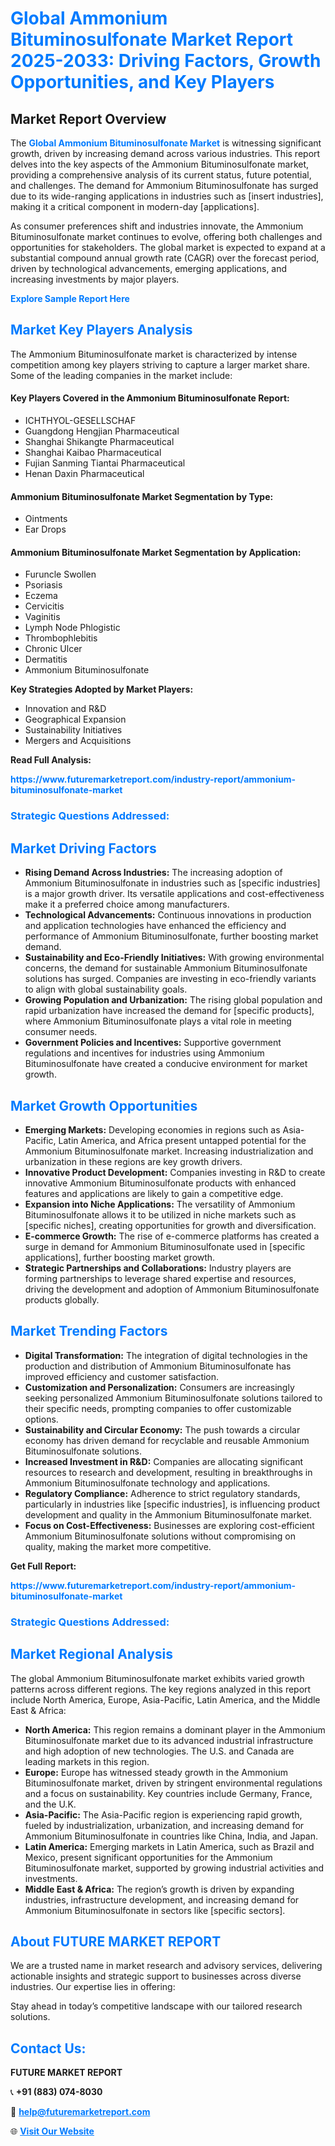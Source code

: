 <h1 style="color: #007BFF;">Global Ammonium Bituminosulfonate Market Report 2025-2033: Driving Factors, Growth Opportunities, and Key Players</h1>

<section id="overview">
<h2>Market Report Overview</h2>
<p>The <a href="https://www.futuremarketreport.com/industry-report/ammonium-bituminosulfonate-market" style="color: #007BFF; text-decoration: none;"><strong>Global Ammonium Bituminosulfonate Market</strong></a> is witnessing significant growth, driven by increasing demand across various industries. This report delves into the key aspects of the Ammonium Bituminosulfonate market, providing a comprehensive analysis of its current status, future potential, and challenges. The demand for Ammonium Bituminosulfonate has surged due to its wide-ranging applications in industries such as [insert industries], making it a critical component in modern-day [applications].</p>
<p>As consumer preferences shift and industries innovate, the Ammonium Bituminosulfonate market continues to evolve, offering both challenges and opportunities for stakeholders. The global market is expected to expand at a substantial compound annual growth rate (CAGR) over the forecast period, driven by technological advancements, emerging applications, and increasing investments by major players.</p>
</section>

<section id="overview">
<p><a href="https://www.futuremarketreport.com/request-sample/reportId=125610" style="color: #007BFF; text-decoration: none;"><strong>Explore Sample Report Here</strong></a></p>
</section>

<section id="key-players">
<h2 style="color: #007BFF;">Market Key Players Analysis</h2>
<p>The Ammonium Bituminosulfonate market is characterized by intense competition among key players striving to capture a larger market share. Some of the leading companies in the market include:</p>
<h4>Key Players Covered in the Ammonium Bituminosulfonate Report:</h4>
<ul><li>ICHTHYOL-GESELLSCHAF</li><li>Guangdong Hengjian Pharmaceutical</li><li>Shanghai Shikangte Pharmaceutical</li><li>Shanghai Kaibao Pharmaceutical</li><li>Fujian Sanming Tiantai Pharmaceutical</li><li>Henan Daxin Pharmaceutical</li></ul>
<h4>Ammonium Bituminosulfonate Market Segmentation by Type:</h4>
<ul><li>Ointments</li><li>Ear Drops</li></ul>

<h4>Ammonium Bituminosulfonate Market Segmentation by Application:</h4>
<ul><li>Furuncle Swollen</li><li>Psoriasis</li><li>Eczema</li><li>Cervicitis</li><li>Vaginitis</li><li>Lymph Node Phlogistic</li><li>Thrombophlebitis</li><li>Chronic Ulcer</li><li>Dermatitis</li><li>Ammonium Bituminosulfonate</li></ul>
<p><strong>Key Strategies Adopted by Market Players:</strong></p>
<ul>
<li>Innovation and R&D</li>
<li>Geographical Expansion</li>
<li>Sustainability Initiatives</li>
<li>Mergers and Acquisitions</li>
</ul>
</section>

<section>
<p><strong>Read Full Analysis: </strong></p><a href="https://www.futuremarketreport.com/industry-report/ammonium-bituminosulfonate-market" style="color: #007BFF; text-decoration: none;"><strong>https://www.futuremarketreport.com/industry-report/ammonium-bituminosulfonate-market</strong></a>
<h3 style="color: #007BFF;">Strategic Questions Addressed:</h3>
</section>

<section id="driving-factors">
<h2 style="color: #007BFF;">Market Driving Factors</h2>
<ul>
<li><strong>Rising Demand Across Industries:</strong> The increasing adoption of Ammonium Bituminosulfonate in industries such as [specific industries] is a major growth driver. Its versatile applications and cost-effectiveness make it a preferred choice among manufacturers.</li>
<li><strong>Technological Advancements:</strong> Continuous innovations in production and application technologies have enhanced the efficiency and performance of Ammonium Bituminosulfonate, further boosting market demand.</li>
<li><strong>Sustainability and Eco-Friendly Initiatives:</strong> With growing environmental concerns, the demand for sustainable Ammonium Bituminosulfonate solutions has surged. Companies are investing in eco-friendly variants to align with global sustainability goals.</li>
<li><strong>Growing Population and Urbanization:</strong> The rising global population and rapid urbanization have increased the demand for [specific products], where Ammonium Bituminosulfonate plays a vital role in meeting consumer needs.</li>
<li><strong>Government Policies and Incentives:</strong> Supportive government regulations and incentives for industries using Ammonium Bituminosulfonate have created a conducive environment for market growth.</li>
</ul>
</section>

<section id="growth-opportunities">
<h2 style="color: #007BFF;">Market Growth Opportunities</h2>
<ul>
<li><strong>Emerging Markets:</strong> Developing economies in regions such as Asia-Pacific, Latin America, and Africa present untapped potential for the Ammonium Bituminosulfonate market. Increasing industrialization and urbanization in these regions are key growth drivers.</li>
<li><strong>Innovative Product Development:</strong> Companies investing in R&D to create innovative Ammonium Bituminosulfonate products with enhanced features and applications are likely to gain a competitive edge.</li>
<li><strong>Expansion into Niche Applications:</strong> The versatility of Ammonium Bituminosulfonate allows it to be utilized in niche markets such as [specific niches], creating opportunities for growth and diversification.</li>
<li><strong>E-commerce Growth:</strong> The rise of e-commerce platforms has created a surge in demand for Ammonium Bituminosulfonate used in [specific applications], further boosting market growth.</li>
<li><strong>Strategic Partnerships and Collaborations:</strong> Industry players are forming partnerships to leverage shared expertise and resources, driving the development and adoption of Ammonium Bituminosulfonate products globally.</li>
</ul>
</section>

<section id="trending-factors">
<h2 style="color: #007BFF;">Market Trending Factors</h2>
<ul>
<li><strong>Digital Transformation:</strong> The integration of digital technologies in the production and distribution of Ammonium Bituminosulfonate has improved efficiency and customer satisfaction.</li>
<li><strong>Customization and Personalization:</strong> Consumers are increasingly seeking personalized Ammonium Bituminosulfonate solutions tailored to their specific needs, prompting companies to offer customizable options.</li>
<li><strong>Sustainability and Circular Economy:</strong> The push towards a circular economy has driven demand for recyclable and reusable Ammonium Bituminosulfonate solutions.</li>
<li><strong>Increased Investment in R&D:</strong> Companies are allocating significant resources to research and development, resulting in breakthroughs in Ammonium Bituminosulfonate technology and applications.</li>
<li><strong>Regulatory Compliance:</strong> Adherence to strict regulatory standards, particularly in industries like [specific industries], is influencing product development and quality in the Ammonium Bituminosulfonate market.</li>
<li><strong>Focus on Cost-Effectiveness:</strong> Businesses are exploring cost-efficient Ammonium Bituminosulfonate solutions without compromising on quality, making the market more competitive.</li>
</ul>
</section>

<section>
<p><strong>Get Full Report: </strong></p><a href="https://www.futuremarketreport.com/industry-report/ammonium-bituminosulfonate-market" style="color: #007BFF; text-decoration: none;"><strong>https://www.futuremarketreport.com/industry-report/ammonium-bituminosulfonate-market</strong></a>
<h3 style="color: #007BFF;">Strategic Questions Addressed:</h3>
</section>


<section id="regional-analysis">
<h2 style="color: #007BFF;">Market Regional Analysis</h2>
<p>The global Ammonium Bituminosulfonate market exhibits varied growth patterns across different regions. The key regions analyzed in this report include North America, Europe, Asia-Pacific, Latin America, and the Middle East & Africa:</p>
<ul>
<li><strong>North America:</strong> This region remains a dominant player in the Ammonium Bituminosulfonate market due to its advanced industrial infrastructure and high adoption of new technologies. The U.S. and Canada are leading markets in this region.</li>
<li><strong>Europe:</strong> Europe has witnessed steady growth in the Ammonium Bituminosulfonate market, driven by stringent environmental regulations and a focus on sustainability. Key countries include Germany, France, and the U.K.</li>
<li><strong>Asia-Pacific:</strong> The Asia-Pacific region is experiencing rapid growth, fueled by industrialization, urbanization, and increasing demand for Ammonium Bituminosulfonate in countries like China, India, and Japan.</li>
<li><strong>Latin America:</strong> Emerging markets in Latin America, such as Brazil and Mexico, present significant opportunities for the Ammonium Bituminosulfonate market, supported by growing industrial activities and investments.</li>
<li><strong>Middle East & Africa:</strong> The region’s growth is driven by expanding industries, infrastructure development, and increasing demand for Ammonium Bituminosulfonate in sectors like [specific sectors].</li>
</ul>
</section>

<footer>
<h2 style="color: #007BFF;">About FUTURE MARKET REPORT</h2>
<p>We are a trusted name in market research and advisory services, delivering actionable insights and strategic support to businesses across diverse industries. Our expertise lies in offering:</p>

<p>Stay ahead in today’s competitive landscape with our tailored research solutions.</p>

<h2 style="color: #007BFF;">Contact Us:</h2>
<p><strong>FUTURE MARKET REPORT</strong></p>
<p>📞 <strong>+91 (883) 074-8030</strong></p>
<p>📧 <strong><a href="mailto:help@futuremarketreport.com" style="color: #007BFF;">help@futuremarketreport.com</a></strong></p>
<p>🌐 <strong><a href="https://www.futuremarketreport.com/" style="color: #007BFF;">Visit Our Website</a></strong></p>
</footer>